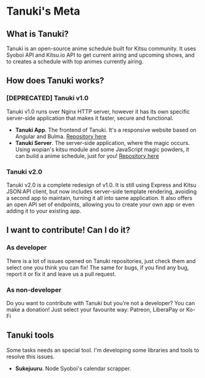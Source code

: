 # Tanuki's Meta

## What is Tanuki?

Tanuki is an open-source anime schedule built for Kitsu community. It uses Syoboi API and Kitsu.io API to get current airing and upcoming shows, and to creates a schedule with top animes currently airing.

## How does Tanuki works?

### [DEPRECATED] Tanuki v1.0 
Tanuki v1.0 runs over Nginx HTTP server, however it has its own specific server-side application that makes it faster, secure and functional.

* **Tanuki App**. The frontend of Tanuki. It's a responsive website based on Angular and Bulma. [Repository here](https://github.com/tanukiapp/tanuki-app)
* **Tanuki Server**. The server-side application, where the magic occurs. Using wopian's kitsu module and some JavaScript magic powders, it can build a anime schedule, just for you! [Repository here](https://github.com/tanukiapp/tanuki-server)

### Tanuki v2.0 
Tanuki v2.0 is a complete redesign of v1.0. It is still using Express and Kitsu JSON:API client, but now includes server-side template rendering, avoiding a second app to maintain, turning it all into same application. It also offers an 
open API set of endpoints, allowing you to create your own app or even adding it to your existing app.

## I want to contribute! Can I do it?

### As developer
There is a lot of issues opened on Tanuki repositories, just check them and select one you think you can fix! The same for bugs, if you find any bug, report it or fix it and leave us a pull request.

### As non-developer

Do you want to contribute with Tanuki but you're not a developer? You can make a donation! Just select your favourite way: Patreon, LiberaPay or Ko-Fi

## Tanuki tools
Some tasks needs an special tool. I'm developing some libraries and tools to resolve this issues.

* **Sukejuuru**. Node Syoboi's calendar scrapper.
